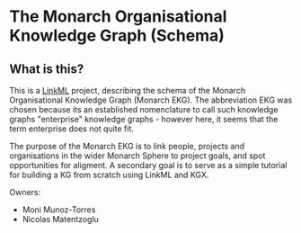 # The Monarch Organisational Knowledge Graph (Schema)

## What is this?

This is a [LinkML](https://github.com/biolink/biolinkml/) project, describing the schema of the Monarch Organisational Knowledge Graph (Monarch EKG). The abbreviation EKG was chosen because its an established nomenclature to call such knowledge graphs "enterprise" knowledge graphs - however here, it seems that the term enterprise does not quite fit.

The purpose of the Monarch EKG is to link people, projects and organisations in the wider Monarch Sphere to project goals, and spot opportunities for aligment. A secondary goal is to serve as a simple tutorial for building a KG from scratch using LinkML and KGX.

Owners:
- Moni Munoz-Torres
- Nicolas Matentzoglu


